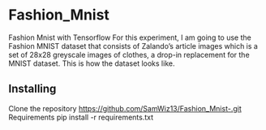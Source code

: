 # Fashion_Mnist
Fashion Mnist with Tensorflow
For this experiment, I am going to use the Fashion MNIST dataset that consists of Zalando’s article images which is a set of 28x28 greyscale images of clothes, a drop-in replacement for the MNIST dataset. This is how the dataset looks like.


## Installing
  Clone the repository
  https://github.com/SamWiz13/Fashion_Mnist-.git
  Requirements
  pip install -r requirements.txt
  
  


